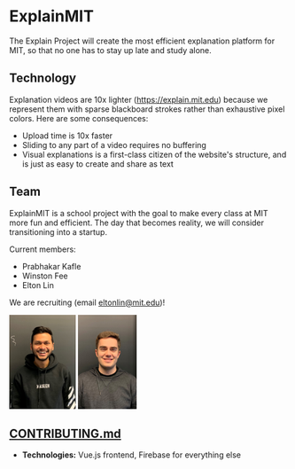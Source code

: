 # ExplainMIT
The Explain Project will create the most efficient explanation platform for MIT, so that no one has to stay up late and study alone.

## Technology
Explanation videos are 10x lighter (https://explain.mit.edu) because we represent them with sparse blackboard strokes rather than exhaustive pixel colors. Here are some consequences: 
- Upload time is 10x faster 
- Sliding to any part of a video requires no buffering
- Visual explanations is a first-class citizen of the website's structure, and is just as easy to create and share as text

## Team
ExplainMIT is a school project with the goal to make every class at MIT more fun and efficient. The day that becomes reality, we will consider transitioning into a startup. 

Current members: 
- Prabhakar Kafle
- Winston Fee
- Elton Lin

We are recruiting (email eltonlin@mit.edu)!

<p float="left">
  <img src="documentation/Prabhakar.jpg" alt="member photo" height="170"/>
  <img src="documentation/Winston.jpg" alt="member photo" height="170"/>
</p>

## [CONTRIBUTING.md](documentation/CONTRIBUTING.md)
- **Technologies:** Vue.js frontend, Firebase for everything else
                                                                    

                                                                    
                                                             
